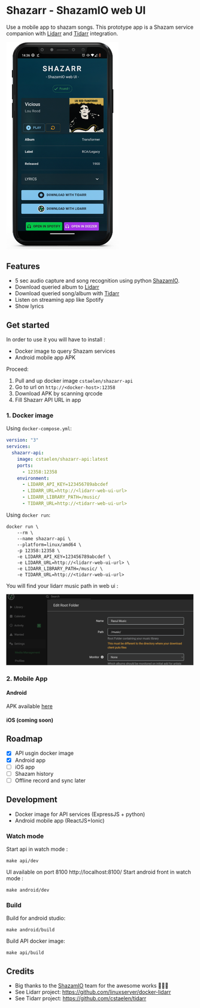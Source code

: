 # Shazarr - ShazamIO web UI
Use a mobile app to shazam songs.
This prototype app is a Shazam service companion  with [Lidarr](https://github.com/linuxserver/docker-lidarr) and [Tidarr](https://github.com/cstaelen/tidarr) integration.

<img src="https://github.com/cstaelen/docker-shazarr/blob/c30c348adedabb62e760a344a5347e90cc1b1056/.github/screenshot.png" width="300"/>

## Features
- 5 sec audio capture and song recognition using python [ShazamIO](https://github.com/dotX12/ShazamIO).
- Download queried album to [Lidarr](https://github.com/linuxserver/docker-lidarr)
- Download queried song/album with [Tidarr](https://github.com/cstaelen/tidarr)
- Listen on streaming app like Spotify
- Show lyrics

## Get started

In order to use it you will have to install :
- Docker image to query Shazam services
- Android mobile app APK

Proceed:
1. Pull and up docker image `cstaelen/shazarr-api`
2. Go to url on `http://<docker-host>:12358`
3. Download APK by scanning qrcode
4. Fill Shazarr API URL in app

### 1. Docker image
Using `docker-compose.yml`:
```yaml
version: "3"
services:
  shazarr-api:
    image: cstaelen/shazarr-api:latest
    ports:
      - 12358:12358
    environment:
      - LIDARR_API_KEY=123456789abcdef
      - LIDARR_URL=http://<lidarr-web-ui-url>
      - LIDARR_LIBRARY_PATH=/music/
      - TIDARR_URL=http://<tidarr-web-ui-url>
```

Using `docker run`:
```shell
docker run \
    --rm \
    --name shazarr-api \
    --platform=linux/amd64 \
    -p 12358:12358 \
    -e LIDARR_API_KEY=123456789abcdef \
    -e LIDARR_URL=http://<lidarr-web-ui-url> \
    -e LIDARR_LIBRARY_PATH=/music/ \
    -e TIDARR_URL=http://<tidarr-web-ui-url>
```

You will find your lidarr music path in web ui :

<img src="https://github.com/cstaelen/docker-shazarr/blob/c30c348adedabb62e760a344a5347e90cc1b1056/.github/lidarr-path.png" width="500"/>


### 2. Mobile App

#### Android

APK available [here](https://github.com/cstaelen/docker-shazarr/raw/main/outputs/shazarr-app.apk)

#### iOS (coming soon)

## Roadmap
- [x] API usgin docker image
- [x] Android app
- [ ] iOS app
- [ ] Shazam history 
- [ ] Offline record and sync later

## Development
- Docker image for API services (ExpressJS + python)
- Android mobile app (ReactJS+Ionic)

### Watch mode
Start api in watch mode :
```
make api/dev
```
UI available on port 8100 http://localhost:8100/
Start android front in watch mode :
```
make android/dev
```
### Build
Build for android studio:
```
make android/build
```
Build API docker image:
```
make api/build
```

## Credits
- Big thanks to the [ShazamIO](https://github.com/dotX12/ShazamIO) team for the awesome works 👏💪🙏
- See Lidarr project: https://github.com/linuxserver/docker-lidarr 
- See Tidarr project: https://github.com/cstaelen/tidarr